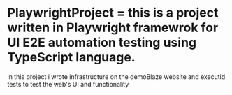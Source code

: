 # PlaywrightProject = this is a project written in Playwright framewrok for UI E2E automation testing using TypeScript language.
in this project i wrote infrastructure on the demoBlaze website and executid tests to test the web's UI and functionality 
